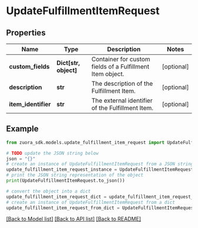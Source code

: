 # UpdateFulfillmentItemRequest


## Properties

Name | Type | Description | Notes
------------ | ------------- | ------------- | -------------
**custom_fields** | **Dict[str, object]** | Container for custom fields of a Fulfillment Item object.  | [optional] 
**description** | **str** | The description of the Fulfillment Item.  | [optional] 
**item_identifier** | **str** | The external identifier of the Fulfillment Item.  | [optional] 

## Example

```python
from zuora_sdk.models.update_fulfillment_item_request import UpdateFulfillmentItemRequest

# TODO update the JSON string below
json = "{}"
# create an instance of UpdateFulfillmentItemRequest from a JSON string
update_fulfillment_item_request_instance = UpdateFulfillmentItemRequest.from_json(json)
# print the JSON string representation of the object
print(UpdateFulfillmentItemRequest.to_json())

# convert the object into a dict
update_fulfillment_item_request_dict = update_fulfillment_item_request_instance.to_dict()
# create an instance of UpdateFulfillmentItemRequest from a dict
update_fulfillment_item_request_from_dict = UpdateFulfillmentItemRequest.from_dict(update_fulfillment_item_request_dict)
```
[[Back to Model list]](../README.md#documentation-for-models) [[Back to API list]](../README.md#documentation-for-api-endpoints) [[Back to README]](../README.md)


